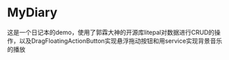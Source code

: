 # MyDiary
这是一个日记本的demo，使用了郭霖大神的开源库litepal对数据进行CRUD的操作，以及DragFloatingActionButton实现悬浮拖动按钮和用service实现背景音乐的播放
